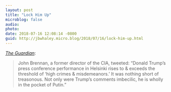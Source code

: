 ```yaml
---
layout: post
title: "Lock Him Up"
microblog: false
audio: 
photo: 
date: 2018-07-16 12:08:14 -0800
guid: http://jbwhaley.micro.blog/2018/07/16/lock-him-up.html
---
```

*[The Guardian](https://www.theguardian.com/us-news/2018/jul/16/trump-finds-putin-denial-of-election-meddling-powerful)*:

> John Brennan, a former director of the CIA, tweeted: “Donald Trump’s press conference performance in Helsinki rises to & exceeds the threshold of ‘high crimes & misdemeanors.’ It was nothing short of treasonous. Not only were Trump’s comments imbecilic, he is wholly in the pocket of Putin.”

